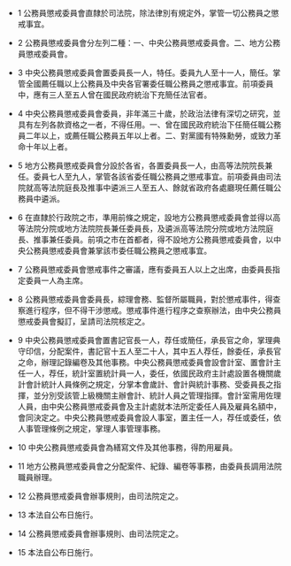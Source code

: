 * 1 公務員懲戒委員會直隸於司法院，除法律別有規定外，掌管一切公務員之懲戒事宜。

* 2 公務員懲戒委員會分左列二種：一、中央公務員懲戒委員會。二、地方公務員懲戒委員會。

* 3 中央公務員懲戒委員會置委員長一人，特任。委員九人至十一人，簡任。掌管全國薦任職以上公務員及中央各官署委任職公務員之懲戒事宜。前項委員中，應有三人至五人曾在國民政府統治下充簡任法官者。

* 4 中央公務員懲戒委員會委員，非年滿三十歲，於政治法律有深切之研究，並具有左列各款資格之一者，不得任用。一、曾在國民政府統治下任簡任職公務員二年以上，或薦任職公務員五年以上者。二、對黨國有特殊勳勞，或致力革命十年以上者。

* 5 地方公務員懲戒委員會分設於各省，各置委員長一人，由高等法院院長兼任。委員七人至九人，掌管各該省委任職公務員之懲戒事宜。前項委員由司法院就高等法院庭長及推事中遴派三人至五人、餘就省政府各處廳現任薦任職公務員中遴派。

* 6 在直隸於行政院之市，準用前條之規定，設地方公務員懲戒委員會並得以高等法院分院或地方法院院長兼任委員長，及遴派高等法院分院或地方法院庭長、推事兼任委員。前項之市在首都者，得不設地方公務員懲戒委員會，以中央公務員懲戒委員會兼掌該市委任職公務員之懲戒事宜。

* 7 公務員懲戒委員會懲戒事件之審議，應有委員五人以上之出席，由委員長指定委員一人為主席。

* 8 公務員懲戒委員會委員長，綜理會務、監督所屬職員，對於懲戒事件，得查察進行程序，但不得干涉懲戒。懲戒事件進行程序之查察辦法，由中央公務員懲戒委員會擬訂，呈請司法院核定之。

* 9 中央公務員懲戒委員會置書記官長一人，荐任或簡任，承長官之命，掌理典守印信，分配案件，書記官十五人至二十人，其中五人荐任，餘委任，承長官之命，辦理記錄編卷及其他事務。中央公務員懲戒委員會設會計室、置會計主任一人，荐任，統計室置統計員一人，委任，依國民政府主計處設置各機關歲計會計統計人員條例之規定，分掌本會歲計、會計與統計事務、受委員長之指揮，並分別受該管上級機關主辦會計、統計人員之管理指揮。會計室需用佐理人員，由中央公務員懲戒委員會及主計處就本法所定委任人員及雇員名額中，會同決定之。中央公務員懲戒委員會設人事室，置主任一人，荐任或委任，依人事管理條例之規定，掌理人事管理事務。

* 10 中央公務員懲戒委員會為繕寫文件及其他事務，得酌用雇員。

* 11 地方公務員懲戒委員會之分配案件、紀錄、編卷等事務，由委員長調用法院職員辦理。

* 12 公務員懲戒委員會辦事規則，由司法院定之。

* 13 本法自公布日施行。

* 14 公務員懲戒委員會辦事規則、由司法院定之。

* 15 本法自公布日施行。

